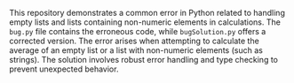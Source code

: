 This repository demonstrates a common error in Python related to handling empty lists and lists containing non-numeric elements in calculations. The `bug.py` file contains the erroneous code, while `bugSolution.py` offers a corrected version. The error arises when attempting to calculate the average of an empty list or a list with non-numeric elements (such as strings).  The solution involves robust error handling and type checking to prevent unexpected behavior.